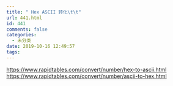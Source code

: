 ```yaml
---
title: " Hex ASCII 转化\t\t"
url: 441.html
id: 441
comments: false
categories:
  - 未分类
date: 2019-10-16 12:49:57
tags:
---
```


https://www.rapidtables.com/convert/number/hex-to-ascii.html https://www.rapidtables.com/convert/number/ascii-to-hex.html